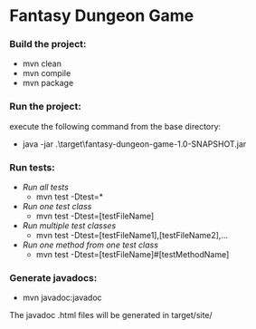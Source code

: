 # Fantasy Dungeon Game


### Build the project:
- mvn clean
- mvn compile
- mvn package

### Run the project:
execute the following command from the base directory:
- java -jar .\target\fantasy-dungeon-game-1.0-SNAPSHOT.jar

### Run tests:
- *Run all tests* 
  - mvn test -Dtest=*
- *Run one test class*
  - mvn test -Dtest=[testFileName]
- *Run multiple test classes*
    - mvn test -Dtest=[testFileName1],[testFileName2],...
- *Run one method from one test class*
  - mvn test -Dtest=[testFileName]#[testMethodName]

### Generate javadocs:
- mvn javadoc:javadoc  

The javadoc .html files will be generated in target/site/